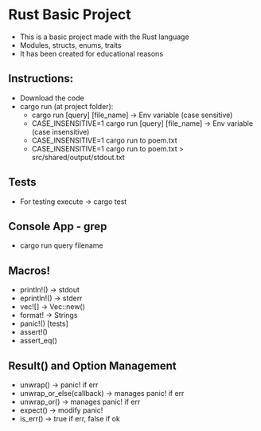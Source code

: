 # Rust Basic Project
* This is a basic project made with the Rust language
* Modules, structs, enums, traits
* It has been created for educational reasons

## Instructions:
* Download the code
* cargo run (at project folder):
    * cargo run [query] [file_name] -> Env variable (case sensitive)
    * CASE_INSENSITIVE=1 cargo run [query] [file_name] -> Env variable (case insensitive)
    * CASE_INSENSITIVE=1 cargo run to poem.txt
    * CASE_INSENSITIVE=1 cargo run to poem.txt > src/shared/output/stdout.txt

## Tests
* For testing execute -> cargo test

## Console App - grep
* cargo run query filename

## Macros!
* println!()    -> stdout
* eprintln!()   -> stderr
* vec![]        -> Vec::new()
* format!       -> Strings
* panic!()
[tests]
* assert!()
* assert_eq()

## Result() and Option Management
* unwrap()                      -> panic! if err
* unwrap_or_else(callback)      -> manages panic! if err
* unwrap_or()                   -> manages panic! if err
* expect()                      -> modify panic!
* is_err()                      -> true if err, false if ok